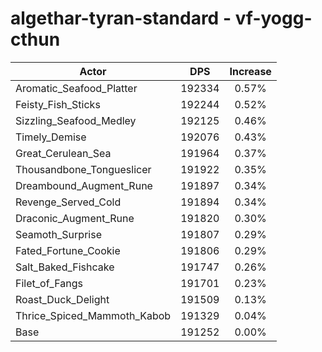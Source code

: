 # algethar-tyran-standard - vf-yogg-cthun
| Actor | DPS | Increase |
|---|:---:|:---:|
|Aromatic_Seafood_Platter|192334|0.57%|
|Feisty_Fish_Sticks|192244|0.52%|
|Sizzling_Seafood_Medley|192125|0.46%|
|Timely_Demise|192076|0.43%|
|Great_Cerulean_Sea|191964|0.37%|
|Thousandbone_Tongueslicer|191922|0.35%|
|Dreambound_Augment_Rune|191897|0.34%|
|Revenge_Served_Cold|191894|0.34%|
|Draconic_Augment_Rune|191820|0.30%|
|Seamoth_Surprise|191807|0.29%|
|Fated_Fortune_Cookie|191806|0.29%|
|Salt_Baked_Fishcake|191747|0.26%|
|Filet_of_Fangs|191701|0.23%|
|Roast_Duck_Delight|191509|0.13%|
|Thrice_Spiced_Mammoth_Kabob|191329|0.04%|
|Base|191252|0.00%|

